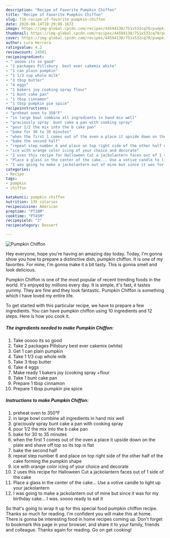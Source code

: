 ```yaml
---
description: "Recipe of Favorite Pumpkin Chiffon"
title: "Recipe of Favorite Pumpkin Chiffon"
slug: 716-recipe-of-favorite-pumpkin-chiffon
date: 2020-08-14T10:29:09.167Z
image: https://img-global.cpcdn.com/recipes/44594130/751x532cq70/pumpkin-chiffon-recipe-main-photo.jpg
thumbnail: https://img-global.cpcdn.com/recipes/44594130/751x532cq70/pumpkin-chiffon-recipe-main-photo.jpg
cover: https://img-global.cpcdn.com/recipes/44594130/751x532cq70/pumpkin-chiffon-recipe-main-photo.jpg
author: Lura Herrera
ratingvalue: 4.2
reviewcount: 24501
recipeingredient:
- " ooooo its so good"
- "2 packages Pillsbury  best ever cakemix white"
- "1 can plain pumpkin"
- "1 1/3 cup whole milk"
- "3 tbsp butter"
- "4 eggs"
- "1 bakers joy cooking spray flour"
- "1 bunt cake pan"
- "1 tbsp cinnamon"
- "1 tbsp pumpkin pie spice"
recipeinstructions:
- "preheat oven to 350°F"
- "in large bowl combine all ingredients in hand mix well"
- "graciously spray  bunt cake a pan with cooking spray"
- "pour 1/2 the mix into the b cake pan"
- "bake for 30 to 35 minutes"
- "when the first 1 comes out of the oven a place it upside down on the plate and shave off top so its top is flat"
- "bake the second half"
- "repeat step number 6 and place on top right side of the other half of the cake forming the pumpkin shape"
- "ice with orange color icing of your choice and decorate"
- "2 uses this recipe for Halloween Cut a jackolantern faces out of 1 side of the cake"
- "Place a glass in the center of the cake... Use a votive candle to light up your jackolantern"
- "I was going to make a jackolantern out of mine but since it was for my birthday cake... I  was. soooo ready to eat it"
categories:
- Recipe
tags:
- pumpkin
- chiffon

katakunci: pumpkin chiffon 
nutrition: 135 calories
recipecuisine: American
preptime: "PT18M"
cooktime: "PT45M"
recipeyield: "2"
recipecategory: Dessert

---
```



![Pumpkin Chiffon](https://img-global.cpcdn.com/recipes/44594130/751x532cq70/pumpkin-chiffon-recipe-main-photo.jpg)

Hey everyone, hope you're having an amazing day today. Today, I'm gonna show you how to prepare a distinctive dish, pumpkin chiffon. It is one of my favorites. For mine, I'm gonna make it a bit tasty. This is gonna smell and look delicious.

Pumpkin Chiffon is one of the most popular of recent trending foods in the world. It's enjoyed by millions every day. It is simple, it's fast, it tastes yummy. They are fine and they look fantastic. Pumpkin Chiffon is something which I have loved my entire life.




To get started with this particular recipe, we have to prepare a few ingredients. You can have pumpkin chiffon using 10 ingredients and 12 steps. Here is how you cook it.

<!--inarticleads1-->

##### The ingredients needed to make Pumpkin Chiffon:

1. Take  ooooo its so good
1. Take 2 packages Pillsbury  best ever cakemix (white)
1. Get 1 can plain pumpkin
1. Take 1 1/3 cup whole milk
1. Take 3 tbsp butter
1. Take 4 eggs
1. Make ready 1 bakers joy (cooking spray +flour
1. Take 1 bunt cake pan
1. Prepare 1 tbsp cinnamon
1. Prepare 1 tbsp pumpkin pie spice




<!--inarticleads2-->

##### Instructions to make Pumpkin Chiffon:

1. preheat oven to 350°F
1. in large bowl combine all ingredients in hand mix well
1. graciously spray  bunt cake a pan with cooking spray
1. pour 1/2 the mix into the b cake pan
1. bake for 30 to 35 minutes
1. when the first 1 comes out of the oven a place it upside down on the plate and shave off top so its top is flat
1. bake the second half
1. repeat step number 6 and place on top right side of the other half of the cake forming the pumpkin shape
1. ice with orange color icing of your choice and decorate
1. 2 uses this recipe for Halloween Cut a jackolantern faces out of 1 side of the cake
1. Place a glass in the center of the cake... Use a votive candle to light up your jackolantern
1. I was going to make a jackolantern out of mine but since it was for my birthday cake... I  was. soooo ready to eat it




So that's going to wrap it up for this special food pumpkin chiffon recipe. Thanks so much for reading. I'm confident you will make this at home. There is gonna be interesting food in home recipes coming up. Don't forget to bookmark this page in your browser, and share it to your family, friends and colleague. Thanks again for reading. Go on get cooking!

